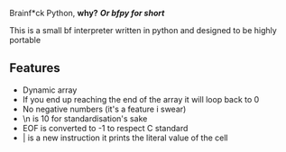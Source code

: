  Brainf*ck Python, **why?**
***Or bfpy for short***

This is a small bf interpreter written in python and designed to be highly portable

## Features
- Dynamic array
- If you end up reaching the end of the array it will loop back to 0
- No negative numbers (it's a feature i swear)
- \n is 10 for standardisation's sake
- EOF is converted to -1 to respect C standard
- | is a new instruction it prints the literal value of the cell
